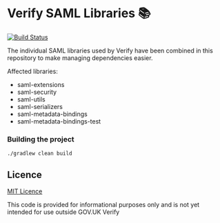 Verify SAML Libraries 📚
========================

[![Build Status](https://travis-ci.org/alphagov/verify-saml-libs.svg?branch=master)](https://travis-ci.org/alphagov/verify-saml-libs)

The individual SAML libraries used by Verify have been combined in this repository to make managing dependencies easier.

Affected libraries:

* saml-extensions
* saml-security
* saml-utils
* saml-serializers
* saml-metadata-bindings
* saml-metadata-bindings-test

### Building the project

`./gradlew clean build`

## Licence

[MIT Licence](LICENCE)

This code is provided for informational purposes only and is not yet intended for use outside GOV.UK Verify

